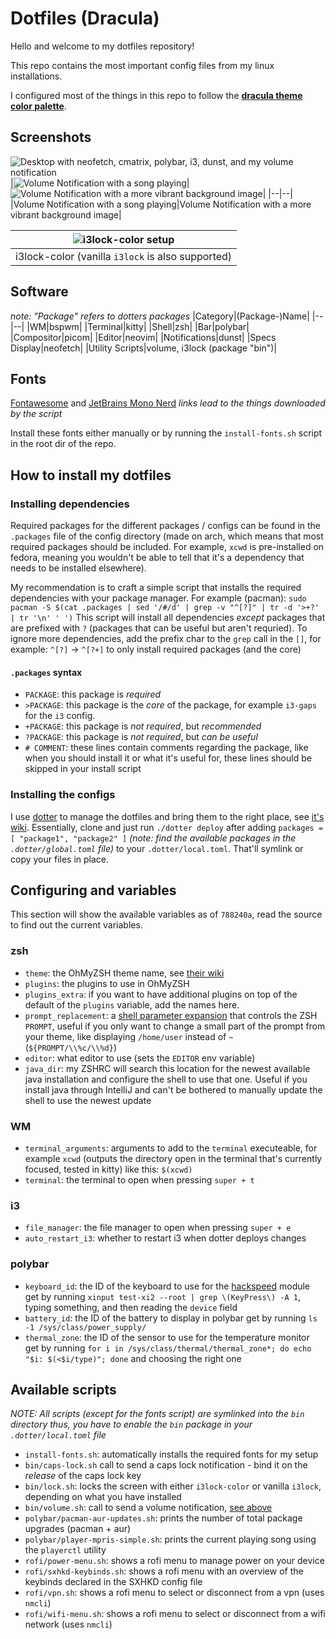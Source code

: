 # Dotfiles (Dracula)
Hello and welcome to my dotfiles repository!

This repo contains the most important config files from my linux installations.

I configured most of the things in this repo to follow the [**dracula theme color palette**](https://draculatheme.com/contribute#color-palette).

## Screenshots
![Desktop with neofetch, cmatrix, polybar, i3, dunst, and my volume notification](https://i.imgur.com/xX5x5A6.png)
|![Volume Notification with a song playing](https://i.imgur.com/LR2Ifba.png)|![Volume Notification with a more vibrant background image](https://i.imgur.com/immNHv7.png)|
|--|--|
|Volume Notification with a song playing|Volume Notification with a more vibrant background image|

|![i3lock-color setup](https://i.imgur.com/BhNfnjD.png)|
|--|
|i3lock-color (vanilla `i3lock` is also supported)|



## Software
_note: "Package" refers to dotters packages_
|Category|(Package-)Name|
|--|--|
|WM|bspwm|
|Terminal|kitty|
|Shell|zsh|
|Bar|polybar|
|Compositor|picom|
|Editor|neovim|
|Notifications|dunst|
|Specs Display|neofetch|
|Utility Scripts|volume, i3lock (package "bin")|

## Fonts
[Fontawesome](https://use.fontawesome.com/releases/v6.1.1/fontawesome-free-6.1.1-desktop.zip
) and [JetBrains Mono Nerd](https://github.com/ryanoasis/nerd-fonts)
_links lead to the things downloaded by the script_

Install these fonts either manually or by running the `install-fonts.sh` script in the root dir of the repo.

## How to install my dotfiles
### Installing dependencies
Required packages for the different packages / configs can be found in the `.packages` file of the config directory (made on arch, which means that most required packages should be included. For example, `xcwd` is pre-installed on fedora, meaning you wouldn't be able to tell that it's a dependency that needs to be installed elsewhere).

My recommendation is to craft a simple script that installs the required dependencies with your package manager.
For example (pacman): `sudo pacman -S $(cat .packages | sed '/#/d' | grep -v "^[?]" | tr -d '>+?' | tr '\n' ' ')`
This script will install all dependencies *except* packages that are prefixed with `?` (packages that can be useful but aren't requried). To ignore more dependencies, add the prefix char to the  `grep` call in the `[]`, for example: `^[?]` -> `^[?+]` to only install required packages (and the core)

#### `.packages` syntax
- `PACKAGE`: this package is _required_
- `>PACKAGE`: this package is the _core_ of the package, for example `i3-gaps` for the `i3` config.
- `+PACKAGE`: this package is _not required_, but _recommended_
- `?PACKAGE`: this package is _not required_, but _can be useful_
- `# COMMENT`: these lines contain comments regarding the package, like when you should install it or what it's useful for, these lines should be skipped in your install script

### Installing the configs
I use [dotter](https://github.com/SuperCuber/Dotter) to manage the dotfiles and bring them to the right place, see [it's wiki](https://github.com/SuperCuber/dotter/wiki).
Essentially, clone and just run `./dotter deploy` after adding `packages = [ "package1", "package2" ]` _(note: find the available packages in the `.dotter/global.toml` file)_ to your `.dotter/local.toml`. That'll symlink or copy your files in place.

## Configuring and variables

This section will show the available variables as of `788240a`, read the source to find out the current variables.

### zsh
- `theme`: the OhMyZSH theme name, see [their wiki](https://github.com/ohmyzsh/ohmyzsh/wiki/Themes)
- `plugins`: the plugins to use in OhMyZSH
- `plugins_extra`: if you want to have additional plugins on top of the default of the `plugins` variable, add the names here.
- `prompt_replacement`: a [shell parameter expansion](https://stackoverflow.com/a/13210909) that controls the ZSH `PROMPT`, useful if you only want to change a small part of the prompt from your theme, like displaying `/home/user` instead of `~` (`${PROMPT/\\%c/\\%d}`)
- `editor`: what editor to use (sets the `EDITOR` env variable)
- `java_dir`: my ZSHRC will search this location for the newest available java installation and configure the shell to use that one. Useful if you install java through IntelliJ and can't be bothered to manually update the shell to use the newest update

### WM
- `terminal_arguments`: arguments to add to the `terminal` executeable, for example `xcwd` (outputs the directory open in the terminal that's currently focused, tested in kitty) like this: `$(xcwd)`
- `terminal`: the terminal to open when pressing `super + t`

### i3
- `file_manager`: the file manager to open when pressing `super + e`
- `auto_restart_i3`: whether to restart i3 when dotter deploys changes

### polybar
- `keyboard_id`: the ID of the keyboard to use for the [hackspeed](https://github.com/polybar/polybar-scripts/tree/686f211546b77ced32a8487fe8c2a48f3b59c190/polybar-scripts/info-hackspeed) module
  get by running `xinput test-xi2 --root | grep \(KeyPress\) -A 1`, typing something, and then reading the `device` field
- `battery_id`: the ID of the battery to display in polybar
  get by running `ls -1 /sys/class/power_supply/`
- `thermal_zone`: the ID of the sensor to use for the temperature monitor
  get by running `for i in /sys/class/thermal/thermal_zone*; do echo "$i: $(<$i/type)"; done` and choosing the right one

## Available scripts
_NOTE: All scripts (except for the fonts script) are symlinked into the `bin` directory_
_thus, you have to enable the `bin` package in your `.dotter/local.toml` file_
- `install-fonts.sh`: automatically installs the required fonts for my setup
- `bin/caps-lock.sh` call to send a caps lock notification - bind it on the _release_ of the caps lock key
- `bin/lock.sh`: locks the screen with either `i3lock-color` or vanilla `i3lock`, depending on what you have installed
- `bin/volume.sh`: call to send a volume notification, [see above](#Screenshots)
- `polybar/pacman-aur-updates.sh`: prints the number of total package upgrades (pacman + aur)
- `polybar/player-mpris-simple.sh`: prints the current playing song using the `playerctl` utility
- `rofi/power-menu.sh`: shows a rofi menu to manage power on your device
- `rofi/sxhkd-keybinds.sh`: shows a rofi menu with an overview of the keybinds declared in the SXHKD config file
- `rofi/vpn.sh`: shows a rofi menu to select or disconnect from a vpn (uses `nmcli`)
- `rofi/wifi-menu.sh`: shows a rofi menu to select or disconnect from a wifi network (uses `nmcli`)

